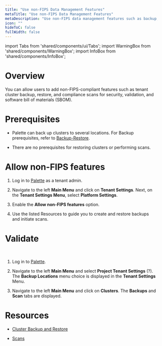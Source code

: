 ```yaml
---
title: "Use non-FIPS Data Management Features"
metaTitle: "Use non-FIPS Data Management Features"
metaDescription: "Use non-FIPS data management features such as backup, restore, and scans."
icon: ""
hideToC: false
fullWidth: false
---
```


import Tabs from 'shared/components/ui/Tabs';
import WarningBox from 'shared/components/WarningBox';
import InfoBox from 'shared/components/InfoBox';


# Overview

You can allow users to add non-FIPS-compliant features such as tenant cluster backup, restore, and compliance scans for security, validation, and software bill of materials (SBOM).

# Prerequisites

- Palette can back up clusters to several locations. For Backup prerequisites, refer to [Backup-Restore](/clusters/cluster-management/backup-restore#prerequisites).


- There are no prerequisites for restoring clusters or performing scans.


# Allow non-FIPS features


1. Log in to [Palette](https://console.spectrocloud.com/) as a tenant admin.


2. Navigate to the left **Main Menu** and click on **Tenant Settings**. Next, on the **Tenant Settings Menu**, select **Platform Settings**.


3. Enable the **Allow non-FIPS features** option.


4. Use the listed Resources to guide you to create and restore backups and initiate scans. 


# Validate

<br />

1. Log in to [Palette](https://console.spectrocloud.com/).


2. Navigate to the left **Main Menu** and select **Project Tenant Settings** (?). The **Backup Locations** menu choice is displayed in the **Tenant Settings** Menu. 


3. Navigate to the left **Main Menu** and click on **Clusters**. The **Backups** and **Scan** tabs are displayed. 


# Resources 

- [Cluster Backup and Restore](/clusters/cluster-management/backup-restore)


- [Scans](/clusters/cluster-management/compliance-scan)

